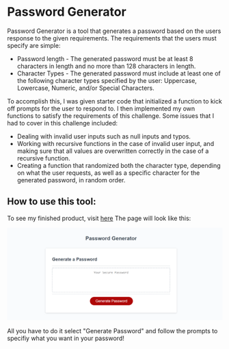 # Password Generator
Password Generator is a tool that generates a password based on the users response to the given requirements. The requirements that the users must specify are simple:
* Password length - The generated password must be at least 8 characters in length and no more than 128 characters in length.
* Character Types - The generated password must include at least one of the following character types specified by the user: Uppercase, Lowercase, Numeric, and/or Special Characters.

To accomplish this, I was given starter code that initialized a function to kick off  prompts for the user to respond to. I then implemented my own functions to satisfy the requirements of this challenge. Some issues that I had to cover in this challenge included:

* Dealing with invalid user inputs such as null inputs and typos.
* Working with recursive functions in the case of invalid user input, and making sure that all values are overwritten correctly in the case of a recursive function.
* Creating a function that randomized both the character type, depending on what the user requests, as well as a specific character for the generated password, in random order.

## How to use this tool:
To see my finished product, visit [here](https://adairconlin.art/password-generator/)
The page will look like this:

![preview](assets/images/screenshot.PNG)

All you have to do it select "Generate Password" and follow the prompts to specifiy what you want in your password!
